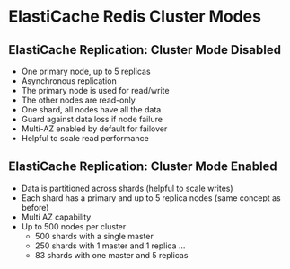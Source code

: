 # ElastiCache Redis Cluster Modes

## ElastiCache Replication: Cluster Mode Disabled

- One primary node, up to 5 replicas
- Asynchronous replication
- The primary node is used for read/write
- The other nodes are read-only
- One shard, all nodes have all the data
- Guard against data loss if node failure
- Multi-AZ enabled by default for failover
- Helpful to scale read performance

## ElastiCache Replication: Cluster Mode Enabled

- Data is partitioned across shards (helpful to scale writes)
- Each shard has a primary and up to 5 replica nodes (same concept as before)
- Multi AZ capability
- Up to 500 nodes per cluster
    - 500 shards with a single master
    - 250 shards with 1 master and 1 replica
    ...
    - 83 shards with one master and 5 replicas